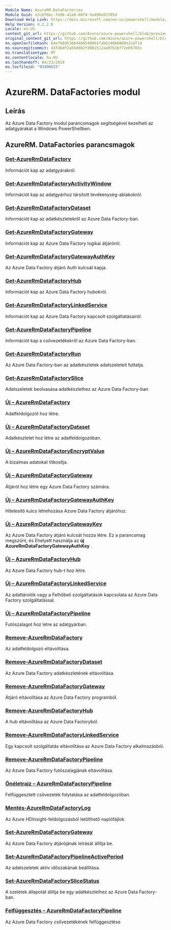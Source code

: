```yaml
---
Module Name: AzureRM.DataFactories
Module Guid: e3c0f6bc-fe96-41a0-88f4-5e490a91f05d
Download Help Link: https://docs.microsoft.com/en-us/powershell/module/azurerm.datafactories
Help Version: 4.2.2.0
Locale: en-US
content_git_url: https://github.com/Azure/azure-powershell/blob/preview/src/ResourceManager/DataFactories/Commands.DataFactories/help/AzureRM.DataFactories.md
original_content_git_url: https://github.com/Azure/azure-powershell/blob/preview/src/ResourceManager/DataFactories/Commands.DataFactories/help/AzureRM.DataFactories.md
ms.openlocfilehash: 64ef66d536644b05409b2fabb148b0880b31df1d
ms.sourcegitcommit: 43f4bdf2a59dd82fd881512aa9761bf72eb5703c
ms.translationtype: MT
ms.contentlocale: hu-HU
ms.lasthandoff: 04/23/2019
ms.locfileid: "93490615"
---
```

# AzureRM. DataFactories modul
## Leírás
Az Azure Data Factory modul parancsmagok segítségével kezelheti az adatgyárakat a Windows PowerShellben.

## AzureRM. DataFactories parancsmagok
### [Get-AzureRmDataFactory](Get-AzureRmDataFactory.md)
Információt kap az adatgyárakról.

### [Get-AzureRmDataFactoryActivityWindow](Get-AzureRmDataFactoryActivityWindow.md)
Információt kap az adatgyárhoz társított tevékenység-ablakokról.

### [Get-AzureRmDataFactoryDataset](Get-AzureRmDataFactoryDataset.md)
Információt kap az adatkészletekről az Azure Data Factory-ban.

### [Get-AzureRmDataFactoryGateway](Get-AzureRmDataFactoryGateway.md)
Információt kap az Azure Data Factory logikai átjáróról.

### [Get-AzureRmDataFactoryGatewayAuthKey](Get-AzureRmDataFactoryGatewayAuthKey.md)
Az Azure Data Factory átjáró Auth kulcsát kapja.

### [Get-AzureRmDataFactoryHub](Get-AzureRmDataFactoryHub.md)
Információt kap az Azure Data Factory hubokról.

### [Get-AzureRmDataFactoryLinkedService](Get-AzureRmDataFactoryLinkedService.md)
Információt kap az Azure Data Factory kapcsolt szolgáltatásairól.

### [Get-AzureRmDataFactoryPipeline](Get-AzureRmDataFactoryPipeline.md)
Információt kap a csővezetékekről az Azure Data Factory-ban.

### [Get-AzureRmDataFactoryRun](Get-AzureRmDataFactoryRun.md)
Az Azure Data Factory-ban az adatkészletek adatszeleteit futtatja.

### [Get-AzureRmDataFactorySlice](Get-AzureRmDataFactorySlice.md)
Adatszeletek beolvasása adatkészlethez az Azure Data Factory-ban

### [Új – AzureRmDataFactory](New-AzureRmDataFactory.md)
Adatfeldolgozót hoz létre.

### [Új – AzureRmDataFactoryDataset](New-AzureRmDataFactoryDataset.md)
Adatkészletet hoz létre az adatfeldolgozóban.

### [Új – AzureRmDataFactoryEncryptValue](New-AzureRmDataFactoryEncryptValue.md)
A bizalmas adatokat titkosítja.

### [Új – AzureRmDataFactoryGateway](New-AzureRmDataFactoryGateway.md)
Átjárót hoz létre egy Azure Data Factory számára.

### [Új – AzureRmDataFactoryGatewayAuthKey](New-AzureRmDataFactoryGatewayAuthKey.md)
Hitelesítő kulcs létrehozása Azure Data Factory átjáróhoz.

### [Új – AzureRmDataFactoryGatewayKey](New-AzureRmDataFactoryGatewayKey.md)
Az Azure Data Factory átjáró kulcsát hozza létre. Ez a parancsmag megszűnt, és Ehelyett használja az **új AzureRmDataFactoryGatewayAuthKey** .

### [Új – AzureRmDataFactoryHub](New-AzureRmDataFactoryHub.md)
Az Azure Data Factory hub-t hoz létre.

### [Új – AzureRmDataFactoryLinkedService](New-AzureRmDataFactoryLinkedService.md)
Az adattárolók vagy a Felhőbeli szolgáltatások kapcsolata az Azure Data Factory szolgáltatással.

### [Új – AzureRmDataFactoryPipeline](New-AzureRmDataFactoryPipeline.md)
Futószalagot hoz létre az adatgyárban.

### [Remove-AzureRmDataFactory](Remove-AzureRmDataFactory.md)
Az adatfeldolgozó eltávolítása.

### [Remove-AzureRmDataFactoryDataset](Remove-AzureRmDataFactoryDataset.md)
Az Azure Data Factory adatkészletének eltávolítása.

### [Remove-AzureRmDataFactoryGateway](Remove-AzureRmDataFactoryGateway.md)
Átjáró eltávolítása az Azure Data Factory programból.

### [Remove-AzureRmDataFactoryHub](Remove-AzureRmDataFactoryHub.md)
A hub eltávolítása az Azure Data Factoryból.

### [Remove-AzureRmDataFactoryLinkedService](Remove-AzureRmDataFactoryLinkedService.md)
Egy kapcsolt szolgáltatás eltávolítása az Azure Data Factory alkalmazásból.

### [Remove-AzureRmDataFactoryPipeline](Remove-AzureRmDataFactoryPipeline.md)
Az Azure Data Factory futószalagjának eltávolítása.

### [Önéletrajz – AzureRmDataFactoryPipeline](Resume-AzureRmDataFactoryPipeline.md)
Felfüggesztett csővezeték folytatása az adatfeldolgozóban.

### [Mentés-AzureRmDataFactoryLog](Save-AzureRmDataFactoryLog.md)
Az Azure HDInsight-feldolgozásból letölthető naplófájlok.

### [Set-AzureRmDataFactoryGateway](Set-AzureRmDataFactoryGateway.md)
Az Azure Data Factory átjárójának leírását állítja be.

### [Set-AzureRmDataFactoryPipelineActivePeriod](Set-AzureRmDataFactoryPipelineActivePeriod.md)
Az adatszeletek aktív időszakának beállítása.

### [Set-AzureRmDataFactorySliceStatus](Set-AzureRmDataFactorySliceStatus.md)
A szeletek állapotát állítja be egy adatkészlethez az Azure Data Factory-ban.

### [Felfüggesztés – AzureRmDataFactoryPipeline](Suspend-AzureRmDataFactoryPipeline.md)
Az Azure Data Factory csővezetékének felfüggesztése

